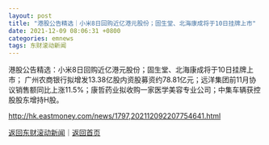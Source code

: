 ```yaml
---
layout: post
title: "港股公告精选｜小米8日回购近亿港元股份；固生堂、北海康成将于10日挂牌上市"
date: 2021-12-09 08:06:31 +0800
categories: emnews
tags: 东财滚动新闻
---
```


港股公告精选：小米8日回购近亿港元股份；固生堂、北海康成将于10日挂牌上市； 广州农商银行拟增发13.38亿股内资股募资约78.81亿元；远洋集团前11月协议销售额同比上涨11.5%；康哲药业拟收购一家医学美容专业公司；中集车辆获控股股东增持H股。

<http://hk.eastmoney.com/news/1797,202112092207754641.html>

[返回东财滚动新闻](//finews.withounder.com/emnews/)｜[返回首页](//finews.withounder.com/)